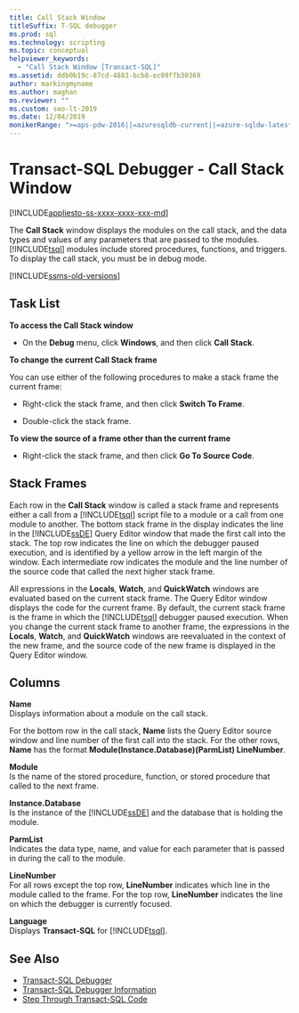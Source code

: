 ```yaml
---
title: Call Stack Window
titleSuffix: T-SQL debugger
ms.prod: sql
ms.technology: scripting
ms.topic: conceptual
helpviewer_keywords: 
  - "Call Stack Window [Transact-SQL]"
ms.assetid: ddb0b19c-87cd-4883-bcb8-ec09ffb30369
author: markingmyname
ms.author: maghan
ms.reviewer: ""
ms.custom: seo-lt-2019
ms.date: 12/04/2019
monikerRange: ">=aps-pdw-2016||=azuresqldb-current||=azure-sqldw-latest||>=sql-server-2016||=sqlallproducts-allversions||>=sql-server-linux-2017||=azuresqldb-mi-current"
---
```


# Transact-SQL Debugger - Call Stack Window

[!INCLUDE[appliesto-ss-xxxx-xxxx-xxx-md](../../includes/appliesto-ss-xxxx-xxxx-xxx-md.md)]

The **Call Stack** window displays the modules on the call stack, and the data types and values of any parameters that are passed to the modules. [!INCLUDE[tsql](../../includes/tsql-md.md)] modules include stored procedures, functions, and triggers. To display the call stack, you must be in debug mode.  

[!INCLUDE[ssms-old-versions](../../includes/ssms-old-versions.md)]

## Task List

**To access the Call Stack window**

- On the **Debug** menu, click **Windows**, and then click **Call Stack**.

**To change the current Call Stack frame**

You can use either of the following procedures to make a stack frame the current frame:

- Right-click the stack frame, and then click **Switch To Frame**.

- Double-click the stack frame.  

**To view the source of a frame other than the current frame**

- Right-click the stack frame, and then click **Go To Source Code**.

## Stack Frames

Each row in the **Call Stack** window is called a stack frame and represents either a call from a [!INCLUDE[tsql](../../includes/tsql-md.md)] script file to a module or a call from one module to another. The bottom stack frame in the display indicates the line in the [!INCLUDE[ssDE](../../includes/ssde-md.md)] Query Editor window that made the first call into the stack. The top row indicates the line on which the debugger paused execution, and is identified by a yellow arrow in the left margin of the window. Each intermediate row indicates the module and the line number of the source code that called the next higher stack frame.  

All expressions in the **Locals**, **Watch**, and **QuickWatch** windows are evaluated based on the current stack frame. The Query Editor window displays the code for the current frame. By default, the current stack frame is the frame in which the [!INCLUDE[tsql](../../includes/tsql-md.md)] debugger paused execution. When you change the current stack frame to another frame, the expressions in the **Locals**, **Watch**, and **QuickWatch** windows are reevaluated in the context of the new frame, and the source code of the new frame is displayed in the Query Editor window.  
  
## Columns

 **Name**  
 Displays information about a module on the call stack.  
  
 For the bottom row in the call stack, **Name** lists the Query Editor source window and line number of the first call into the stack. For the other rows, **Name** has the format **Module(Instance.Database)(ParmList) LineNumber**.  
  
 **Module**  
 Is the name of the stored procedure, function, or stored procedure that called to the next frame.  
  
 **Instance.Database**  
 Is the instance of the [!INCLUDE[ssDE](../../includes/ssde-md.md)] and the database that is holding the module.  
  
 **ParmList**  
 Indicates the data type, name, and value for each parameter that is passed in during the call to the module.  
  
 **LineNumber**  
 For all rows except the top row, **LineNumber** indicates which line in the module called to the frame. For the top row, **LineNumber** indicates the line on which the debugger is currently focused.  
  
 **Language**  
 Displays **Transact-SQL** for [!INCLUDE[tsql](../../includes/tsql-md.md)].  
  
## See Also

- [Transact-SQL Debugger](../../relational-databases/scripting/transact-sql-debugger.md)
- [Transact-SQL Debugger Information](../../relational-databases/scripting/transact-sql-debugger-information.md)
- [Step Through Transact-SQL Code](../../relational-databases/scripting/step-through-transact-sql-code.md)

